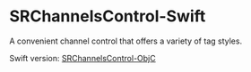 # SRChannelsControl-Swift
A convenient channel control that offers a variety of tag styles.

Swift version: [SRChannelsControl-ObjC](https://github.com/guowilling/SRChannelsControl)
